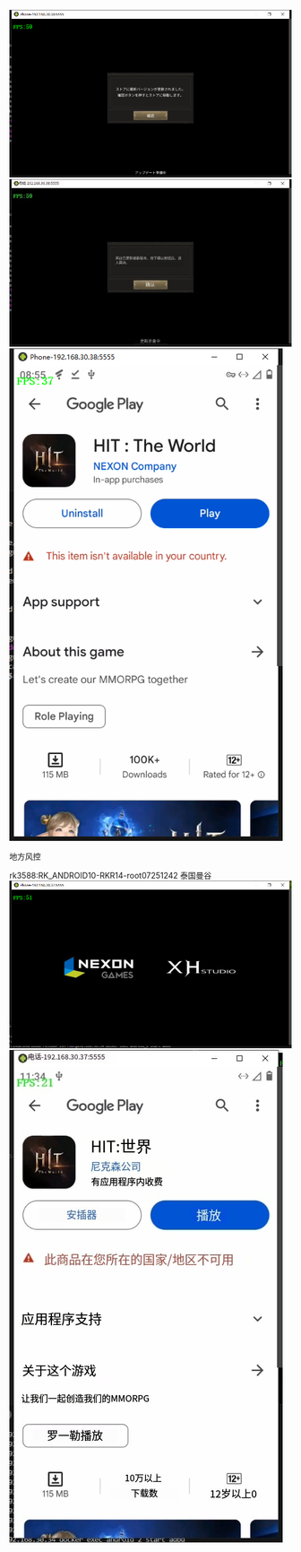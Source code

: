 ![alt text](image.png)
![alt text](image-1.png)
![alt text](image-2.png)

地方风控



rk3588:RK_ANDROID10-RKR14-root07251242 泰国曼谷
![alt text](image-3.png)
![alt text](image-4.png)